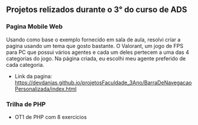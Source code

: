 ## Projetos relizados durante o 3° do curso de ADS

### Pagina Mobile Web
Usando como base o exemplo fornecido em sala de aula, resolvi criar a pagina usando um tema que gosto bastante. O Valorant, um jogo de FPS para PC que possui vários agentes e cada um deles pertecem a uma das 4 categorias do jogo. Na página criada, eu escolhi meu agente preferido de cada categoria. 
- Link da pagina: https://devdanias.github.io/projetosFaculdade_3Ano/BarraDeNavegacaoPersonalizada/index.html

### Trilha de PHP
- OT1 de PHP com 8 exercicios
